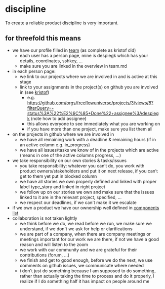 # discipline

To create a reliable product discipline is very important.

## for threefold this means

- we have our profile filled in [team](/wiki/team/team.md) (as complete as kristof did)
    - each user has a person page, mine is despiegk which has your details, coordinates, sshkey, ...
    - make sure you are linked in the overview in team.md
- in each person page: 
    - we link to our projects where we are involved in and is active at this stage
    - link to your assignments in the project(s) on github you are involved in (see [kristof](/wiki/team/despiegk.md))
        - e.g. https://github.com/orgs/freeflowuniverse/projects/3/views/8?filterQuery=-status%3A%22%E2%9C%85+Done%22+assignee%3Adespiegk (note how to add assignee)
        - this allows everyone to see immediately what you are working on
        - if you have more than one project, make sure you list them all
- on the projects in github where we are involved in
    - we have all remaining work with a deadline & remaining hours (if in an active column e.g. in_progress)
    - we have all issues/tasks we know of in the projects which are active (means in one of the active columns progress, ...)
- we take responsibility on our own stories & tasks/issues
    - you take responsibility: whatever you can’t do, you work with product owners/stakeholders and put it on next release, if you can’t get to them yet put in blocked column
    - we have all stories we own properly defined and linked with proper label type_story and linked in right project
    - we follow up on our stories we own and make sure that the issues linked to it are in the relevant project, specified, ...
    - we respect our deadlines, if we can't make it we escalate
- if we own a product we have our ownership well defined in [components list](wiki/components/components_overview.md) 
- collaboration is not taken lightly
    - we think before we do, we read before we run, we make sure we understand, if we don't we ask for help or clarifications
    - we are part of a company, when there are company meetings or meetings important for our work we are there, if not we have a good reason and will listen to the zoom
    - we work with our community and we are grateful for their contributions (forum, ...)
    - we finish and get to good enough, before we do the next, we use comments on github issues, we communicate where needed
    - i don't just do something because I am supposed to do something, rather than actually taking the time to process and do it properly, I realize if I do something half it has impact on people around me

